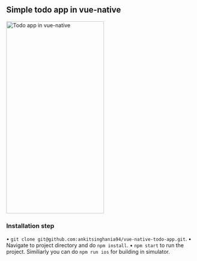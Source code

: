 ## Simple todo app in vue-native

<img alt="Todo app in vue-native" src="/gif/vueTodoGig.gif" width="260" height="510" />

### Installation step
• ```git clone git@github.com:ankitsinghania94/vue-native-todo-app.git```.
• Navigate to project directory and do ```npm install```.
• ```npm start``` to run the project.
Similiarly you can do ```npm run ios``` for building in simulator.
